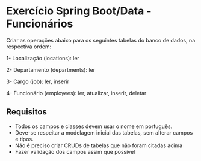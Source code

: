# Exercício Spring Boot/Data - Funcionários
Criar as operações abaixo para os seguintes tabelas do banco de dados, na respectiva ordem:

1- Localização (locations): ler 

2- Departamento (departments): ler

3- Cargo (job): ler, inserir

4- Funcionário (employees): ler, atualizar, inserir, deletar

## Requisitos
- Todos os campos e classes devem usar o nome em português.
- Deve-se respeitar a modelagem inicial das tabelas, sem alterar campos e tipos.
- Não é preciso criar CRUDs de tabelas que não foram citadas acima
- Fazer validação dos campos assim que possível
